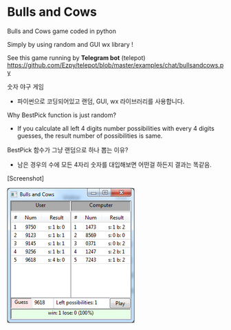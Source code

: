 # Bulls and Cows
Bulls and Cows game coded in python

Simply by using random and GUI wx library !

See this game running by **Telegram bot** (telepot)
<https://github.com/Ezpy/telepot/blob/master/examples/chat/bullsandcows.py>

숫자 야구 게임
- 파이썬으로 코딩되어있고 랜덤, GUI, wx 라이브러리를 사용합니다.

Why BestPick function is just random?
- If you calculate all left 4 digits number possibilities with every 4 digits guesses, the result number of possibilities is same.

BestPick 함수가 그냥 랜덤으로 하나 뽑는 이유?
- 남은 경우의 수에 모든 4자리 숫자를 대입해보면 어떤걸 하든지 결과는 똑같음.


[Screenshot]

![alt tag](https://github.com/Ezpy/BullsandCows/blob/master/Screenshot.png)
